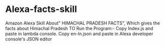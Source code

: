 # Alexa-facts-skill
Amazon Alexa Skill About" HIMACHAL PRADESH FACTS", Which gives the facts about Himachal Pradesh
TO Run the Program:-
Copy Index.js and paste in lambda console. Copy en-In.json and paste in Alexa developer console's JSON editor
